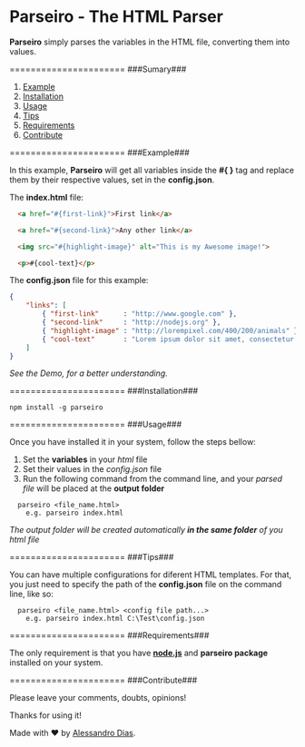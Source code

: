 Parseiro - The HTML Parser
======================

**Parseiro** simply parses the variables in the HTML file, converting them into values.

======================
###Sumary###

1. [Example](#example)
2. [Installation](#installation)
3. [Usage](#usage)
4. [Tips](#tips)
5. [Requirements](#requirements)
6. [Contribute](#contribute)

======================
###Example###

In this example, **Parseiro** will get all variables inside the **#{  }** tag and replace them by their respective values, set in the **config.json**.

The **index.html** file:
```html
  <a href="#{first-link}">First link</a>

  <a href="#{second-link}">Any other link</a>

  <img src="#{highlight-image}" alt="This is my Awesome image!">

  <p>#{cool-text}</p>
```

The **config.json** file for this example:
```json
{
    "links": [
        { "first-link"      : "http://www.google.com" },
        { "second-link"     : "http://nodejs.org" },
        { "highlight-image" : "http://lorempixel.com/400/200/animals" },
        { "cool-text"       : "Lorem ipsum dolor sit amet, consectetur adipisicing elit." }
    ]
}
```
*See the Demo, for a better understanding.*

======================
###Installation###

```shell
npm install -g parseiro
```

======================
###Usage###

Once you have installed it in your system, follow the steps bellow:

1. Set the **variables** in your *html* file
2. Set their values in the *config.json* file
3. Run the following command from the command line, and your *parsed file* will be placed at the **output folder**

```
  parseiro <file_name.html>
    e.g. parseiro index.html
```

*The output folder will be created automatically __in the same folder__ of you html file*

======================
###Tips###

You can have multiple configurations for diferent HTML templates. For that, you just need to specify the path of the **config.json** file on the command line, like so:

```
  parseiro <file_name.html> <config file path...>
    e.g. parseiro index.html C:\Test\config.json
```

======================
###Requirements###

The only requirement is that you have **[node.js](http://nodejs.org/)** and **parseiro package** installed on your system.

======================
###Contribute###

Please leave your comments, doubts, opinions!

Thanks for using it!

Made with ♥ by [Alessandro Dias](https://www.facebook.com/ale.bruno.dias).
